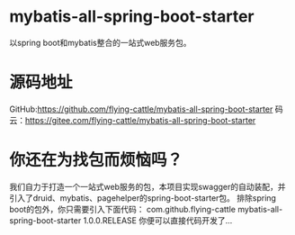 # mybatis-all-spring-boot-starter
以spring boot和mybatis整合的一站式web服务包。

# 源码地址
GitHub:https://github.com/flying-cattle/mybatis-all-spring-boot-starter
码云：https://gitee.com/flying-cattle/mybatis-all-spring-boot-starter

# 你还在为找包而烦恼吗？
我们自力于打造一个一站式web服务的包，本项目实现swagger的自动装配，并引入了druid、mybatis、pagehelper的spring-boot-starter包。
排除spring boot的包外，你只需要引入下面代码：
<dependency>
    <groupId>com.github.flying-cattle</groupId>
    <artifactId>mybatis-all-spring-boot-starter</artifactId>
    <version>1.0.0.RELEASE</version>
</dependency>
你便可以直接代码开发了...
